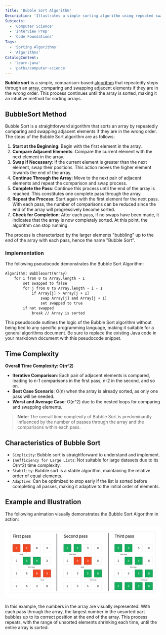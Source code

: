 ```yaml
---
Title: 'Bubble Sort Algorithm'
Description: 'Illustrates a simple sorting algorithm using repeated swapping of adjacent elements.'
Subjects:
  - 'Computer Science'
  - 'Interview Prep'
  - 'Code Foundations'
Tags:
  - 'Sorting Algorithms'
  - 'Algorithms'
CatalogContent:
  - 'learn-java'
  - 'paths/computer-science'
---
```


**Bubble sort** is a simple, comparison-based [algorithm](https://www.codecademy.com/resources/docs/general/algorithm) that repeatedly steps through an [array](https://www.codecademy.com/resources/docs/java/arrays), comparing and swapping adjacent elements if they are in the wrong order. This process continues until the array is sorted, making it an intuitive method for sorting arrays.

## BubbleSort Method

Bubble Sort is a straightforward algorithm that sorts an array by repeatedly comparing and swapping adjacent elements if they are in the wrong order. The steps of the Bubble Sort algorithm are as follows:

1. **Start at the Beginning**: Begin with the first element in the array.
2. **Compare Adjacent Elements**: Compare the current element with the next element in the array.
3. **Swap if Necessary**: If the current element is greater than the next element, swap their positions. This action moves the higher element towards the end of the array.
4. **Continue Through the Array**: Move to the next pair of adjacent elements and repeat the comparison and swap process.
5. **Complete the Pass**: Continue this process until the end of the array is reached. This constitutes one complete pass through the array.
6. **Repeat the Process**: Start again with the first element for the next pass. With each pass, the number of comparisons can be reduced since the end of the array will progressively become sorted.
7. **Check for Completion**: After each pass, if no swaps have been made, it indicates that the array is now completely sorted. At this point, the algorithm can stop running.

The process is characterized by the larger elements "bubbling" up to the end of the array with each pass, hence the name "Bubble Sort".

### Implementation

The following pseudocode demonstrates the Bubble Sort Algorithm:

```plaintext
Algorithm: BubbleSort(Array)
    for i from 0 to Array.length - 1
        set swapped to false
        for j from 0 to Array.length - i - 1
            if Array[j] > Array[j + 1]
                swap Array[j] and Array[j + 1]
                set swapped to true
        if not swapped
            break // Array is sorted
```

This pseudocode outlines the logic of the Bubble Sort algorithm without being tied to any specific programming language, making it suitable for a general algorithms document. Be sure to replace the existing Java code in your markdown document with this pseudocode snippet.

## Time Complexity

**Overall Time Complexity: O(n^2)**

- **Iterative Comparison**: Each pair of adjacent elements is compared, leading to n-1 comparisons in the first pass, n-2 in the second, and so on.
- **Best Case Scenario**: O(n) when the array is already sorted, as only one pass will be needed.
- **Worst and Average Case**: O(n^2) due to the nested loops for comparing and swapping elements.

> **Note**: The overall time complexity of Bubble Sort is predominantly influenced by the number of passes through the array and the comparisons within each pass.

## Characteristics of Bubble Sort

- `Simplicity`: Bubble sort is straightforward to understand and implement.
- `Inefficiency for Large Lists`: Not suitable for large datasets due to its O(n^2) time complexity.
- `Stability`: Bubble sort is a stable algorithm, maintaining the relative order of equal elements.
- `Adaptive`: Can be optimized to stop early if the list is sorted before completing all passes, making it adaptive to the initial order of elements.

## Example and Illustration

The following animation visually demonstrates the Bubble Sort Algorithm in action:

![Bubble Sort Example](https://raw.githubusercontent.com/Codecademy/docs/main/media/bubble-sort.png)  

In this example, the numbers in the array are visually represented. With each pass through the array, the largest number in the unsorted part bubbles up to its correct position at the end of the array. This process repeats, with the range of unsorted elements shrinking each time, until the entire array is sorted.
